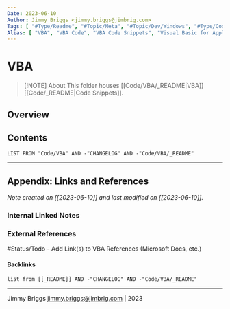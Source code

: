```yaml
---
Date: 2023-06-10
Author: Jimmy Briggs <jimmy.briggs@jimbrig.com>
Tags: [ "#Type/Readme", "#Topic/Meta", "#Topic/Dev/Windows", "#Type/Code" ]
Alias: [ "VBA", "VBA Code", "VBA Code Snippets", "Visual Basic for Applications" ]
---
```


# VBA

> [!NOTE] About
> This folder houses [[Code/VBA/_README|VBA]] [[Code/_README|Code Snippets]].

## Overview

## Contents

```dataview
LIST FROM "Code/VBA" AND -"CHANGELOG" AND -"Code/VBA/_README"
```

***

## Appendix: Links and References

*Note created on [[2023-06-10]] and last modified on [[2023-06-10]].*

### Internal Linked Notes

### External References

#Status/Todo - Add Link(s) to VBA References (Microsoft Docs, etc.)

#### Backlinks

```dataview
list from [[_README]] AND -"CHANGELOG" AND -"Code/VBA/_README"
```


***

Jimmy Briggs <jimmy.briggs@jimbrig.com> | 2023

